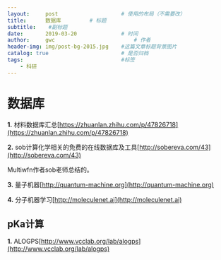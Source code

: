 ```yaml
---
layout:     post   				    # 使用的布局（不需要改）
title:      数据库			# 标题 
subtitle:    #副标题
date:       2019-03-20				# 时间
author:     gwc 						# 作者
header-img: img/post-bg-2015.jpg 	#这篇文章标题背景图片
catalog: true 						# 是否归档
tags:								#标签
    - 科研
---
```


# 数据库

**1.** 材料数据库汇总[https://zhuanlan.zhihu.com/p/47826718](https://zhuanlan.zhihu.com/p/47826718)

**2.** sob计算化学相关的免费的在线数据库及工具[http://sobereva.com/43](http://sobereva.com/43)

Multiwfn作者sob老师总结的。

**3.** 量子机器[http://quantum-machine.org](http://quantum-machine.org)

**4.** 分子机器学习[http://moleculenet.ai](http://moleculenet.ai)

## pKa计算

**1.** ALOGPS[http://www.vcclab.org/lab/alogps](http://www.vcclab.org/lab/alogps)



